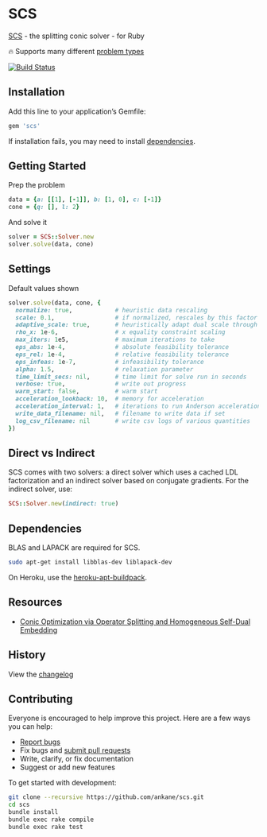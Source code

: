# SCS

[SCS](https://github.com/cvxgrp/scs) - the splitting conic solver - for Ruby

:fire: Supports many different [problem types](https://www.cvxpy.org/tutorial/advanced/index.html#choosing-a-solver)

[![Build Status](https://github.com/ankane/scs/workflows/build/badge.svg?branch=master)](https://github.com/ankane/scs/actions)

## Installation

Add this line to your application’s Gemfile:

```ruby
gem 'scs'
```

If installation fails, you may need to install [dependencies](#dependencies).

## Getting Started

Prep the problem

```ruby
data = {a: [[1], [-1]], b: [1, 0], c: [-1]}
cone = {q: [], l: 2}
```

And solve it

```ruby
solver = SCS::Solver.new
solver.solve(data, cone)
```

## Settings

Default values shown

```ruby
solver.solve(data, cone, {
  normalize: true,            # heuristic data rescaling
  scale: 0.1,                 # if normalized, rescales by this factor
  adaptive_scale: true,       # heuristically adapt dual scale through the solve
  rho_x: 1e-6,                # x equality constraint scaling
  max_iters: 1e5,             # maximum iterations to take
  eps_abs: 1e-4,              # absolute feasibility tolerance
  eps_rel: 1e-4,              # relative feasibility tolerance
  eps_infeas: 1e-7,           # infeasibility tolerance
  alpha: 1.5,                 # relaxation parameter
  time_limit_secs: nil,       # time limit for solve run in seconds
  verbose: true,              # write out progress
  warm_start: false,          # warm start
  acceleration_lookback: 10,  # memory for acceleration
  acceleration_interval: 1,   # iterations to run Anderson acceleration
  write_data_filename: nil,   # filename to write data if set
  log_csv_filename: nil       # write csv logs of various quantities
})
```

## Direct vs Indirect

SCS comes with two solvers: a direct solver which uses a cached LDL factorization and an indirect solver based on conjugate gradients. For the indirect solver, use:

```ruby
SCS::Solver.new(indirect: true)
```

## Dependencies

BLAS and LAPACK are required for SCS.

```sh
sudo apt-get install libblas-dev liblapack-dev
```

On Heroku, use the [heroku-apt-buildpack](https://github.com/heroku/heroku-buildpack-apt).

## Resources

- [Conic Optimization via Operator Splitting and Homogeneous Self-Dual Embedding](https://web.stanford.edu/~boyd/papers/scs.html)

## History

View the [changelog](https://github.com/ankane/scs/blob/master/CHANGELOG.md)

## Contributing

Everyone is encouraged to help improve this project. Here are a few ways you can help:

- [Report bugs](https://github.com/ankane/scs/issues)
- Fix bugs and [submit pull requests](https://github.com/ankane/scs/pulls)
- Write, clarify, or fix documentation
- Suggest or add new features

To get started with development:

```sh
git clone --recursive https://github.com/ankane/scs.git
cd scs
bundle install
bundle exec rake compile
bundle exec rake test
```

